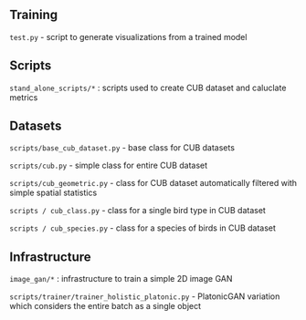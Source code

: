 ## Training
```test.py``` - script to generate visualizations from a trained model

## Scripts
```stand_alone_scripts/*``` : scripts used to create CUB dataset and caluclate metrics


## Datasets
```scripts/base_cub_dataset.py``` - base class for CUB datasets

```scripts/cub.py``` - simple class for entire CUB dataset

```scripts/cub_geometric.py``` - class for CUB dataset automatically filtered with simple spatial statistics


```scripts / cub_class.py``` - class for a single bird type in CUB dataset

```scripts / cub_species.py``` - class for a species of birds in CUB dataset


## Infrastructure
```image_gan/*``` : infrastructure to train a simple 2D image GAN

```scripts/trainer/trainer_holistic_platonic.py``` - PlatonicGAN variation which considers the entire batch as a single object